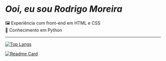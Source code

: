 # *Ooi, eu sou Rodrigo Moreira* #
<p>
&#x1F5BC; Experiência com front-end em HTML e CSS <br>
&#x1F40D; Conhecimento em Python <br>
</P>

***
[![Top Langs](https://github-readme-stats.vercel.app/api/top-langs/?username=rodrigomoreiraa&size_weight=1&layout=compact&locale=pt-br&hide_border=true&card_width=400px&bg_color=DEG,0d1117,30363d&title_color=2f81f7&text_color=fff&ring_color=000&)](https://github.com/rodrigomoreiraa/github-readme-stats) 


 
 [![Readme Card](https://github-readme-stats.vercel.app/api/pin/?username=rodrigomoreiraa&repo=Camara-Links-2.0&locale=pt-br&hide_border=true&bg_color=DEG,0d1117,30363d&title_color=2f81f7&text_color=fff&icon_color=005ad8&)](https://github.com/anuraghazra/github-readme-stats)                      
